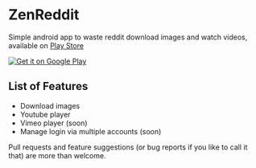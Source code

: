ZenReddit
=========

Simple android app to waste reddit download images and watch videos, available on [Play Store](https://play.google.com/store/apps/details?id=com.sauravtom.zenreddit)

<a href="https://play.google.com/store/apps/details?id=com.sauravtom.zenreddit">
  <img alt="Get it on Google Play"
       src="/images/brand/en_generic_rgb_wo_60.png" />
</a>


List of Features
-------------
+ Download images
+ Youtube player 
+ Vimeo player (soon)
+ Manage login via multiple accounts (soon)

Pull requests and feature suggestions (or bug reports if you like to call it that) are more than welcome.
